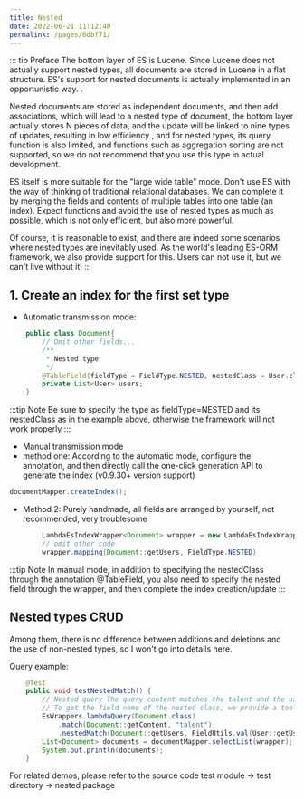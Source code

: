 ```yaml
---
title: Nested
date: 2022-06-21 11:12:40
permalink: /pages/6dbf71/
---
```

::: tip Preface
The bottom layer of ES is Lucene. Since Lucene does not actually support nested types, all documents are stored in Lucene in a flat structure. ES's support for nested documents is actually implemented in an opportunistic way. .

Nested documents are stored as independent documents, and then add associations, which will lead to a nested type of document, the bottom layer actually stores N pieces of data, and the update will be linked to nine types of updates, resulting in low efficiency , and for nested types, its query function is also limited, and functions such as aggregation sorting are not supported, so we do not recommend that you use this type in actual development.

ES itself is more suitable for the "large wide table" mode. Don't use ES with the way of thinking of traditional relational databases. We can complete it by merging the fields and contents of multiple tables into one table (an index). Expect functions and avoid the use of nested types as much as possible, which is not only efficient, but also more powerful.

Of course, it is reasonable to exist, and there are indeed some scenarios where nested types are inevitably used. As the world's leading ES-ORM framework, we also provide support for this. Users can not use it, but we can't live without it!
:::

## 1. Create an index for the first set type

- Automatic transmission mode:
````java
    public class Document{
        // Omit other fields...
        /**
         * Nested type
         */
        @TableField(fieldType = FieldType.NESTED, nestedClass = User.class)
        private List<User> users;
    }
````

:::tip Note
Be sure to specify the type as fieldType=NESTED and its nestedClass as in the example above, otherwise the framework will not work properly
:::

- Manual transmission mode
- method one:
  According to the automatic mode, configure the annotation, and then directly call the one-click generation API to generate the index (v0.9.30+ version support)

````java
documentMapper.createIndex();
````
- Method 2:
  Purely handmade, all fields are arranged by yourself, not recommended, very troublesome
````java
        LambdaEsIndexWrapper<Document> wrapper = new LambdaEsIndexWrapper<>();
        // omit other code
        wrapper.mapping(Document::getUsers, FieldType.NESTED)
````
:::tip Note
In manual mode, in addition to specifying the nestedClass through the annotation @TableField, you also need to specify the nested field through the wrapper, and then complete the index creation/update
:::


## Nested types CRUD

Among them, there is no difference between additions and deletions and the use of non-nested types, so I won't go into details here.

Query example:
````java
    @Test
    public void testNestedMatch() {
        // Nested query The query content matches the talent and the user name in the nested data matches the data of "User 1"
        // To get the field name of the nested class, we provide a tool class FieldUtils.val to help users get the field name through the lambda function. Of course, if you don't want to use it, you can also pass a string directly
        EsWrappers.lambdaQuery(Document.class)
            .match(Document::getContent, "talent");
            .nestedMatch(Document::getUsers, FieldUtils.val(User::getUsername), "User");
        List<Document> documents = documentMapper.selectList(wrapper);
        System.out.println(documents);
    }
````
For related demos, please refer to the source code test module -> test directory -> nested package
